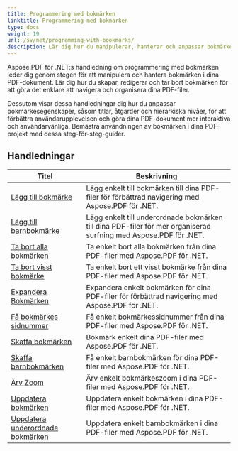 ```yaml
---
title: Programmering med bokmärken
linktitle: Programmering med bokmärken
type: docs
weight: 19
url: /sv/net/programming-with-bookmarks/
description: Lär dig hur du manipulerar, hanterar och anpassar bokmärken i dina PDF-dokument för bättre navigering och förbättrad användarupplevelse.
---
```

Aspose.PDF för .NET:s handledning om programmering med bokmärken leder dig genom stegen för att manipulera och hantera bokmärken i dina PDF-dokument. Lär dig hur du skapar, redigerar och tar bort bokmärken för att göra det enklare att navigera och organisera dina PDF-filer.

Dessutom visar dessa handledningar dig hur du anpassar bokmärkesegenskaper, såsom titlar, åtgärder och hierarkiska nivåer, för att förbättra användarupplevelsen och göra dina PDF-dokument mer interaktiva och användarvänliga. Bemästra användningen av bokmärken i dina PDF-projekt med dessa steg-för-steg-guider.

## Handledningar
| Titel | Beskrivning |
| --- | --- | 
| [Lägg till bokmärke](./add-bookmark/) | Lägg enkelt till bokmärken till dina PDF-filer för förbättrad navigering med Aspose.PDF för .NET. |  
| [Lägg till barnbokmärke](./add-child-bookmark/) | Lägg enkelt till underordnade bokmärken till dina PDF-filer för mer organiserad surfning med Aspose.PDF för .NET. |  
| [Ta bort alla bokmärken](./delete-all-bookmarks/) | Ta enkelt bort alla bokmärken från dina PDF-filer med Aspose.PDF för .NET. |  
| [Ta bort visst bokmärke](./delete-particular-bookmark/) | Ta enkelt bort ett visst bokmärke från dina PDF-filer med Aspose.PDF för .NET. |  
| [Expandera Bokmärken](./expand-bookmarks/) | Expandera enkelt bokmärken för dina PDF-filer för förbättrad navigering med Aspose.PDF för .NET. |  
| [Få bokmärkes sidnummer](./get-bookmark-page-number/) | Få enkelt bokmärkessidnummer från dina PDF-filer med Aspose.PDF för .NET. |  
| [Skaffa bokmärken](./get-bookmarks/) | Bokmärk enkelt dina PDF-filer med Aspose.PDF för .NET. |  
| [Skaffa barnbokmärken](./get-child-bookmarks/) | Få enkelt barnbokmärken för dina PDF-filer med Aspose.PDF för .NET. |  
| [Ärv Zoom](./inherit-zoom/) | Ärv enkelt bokmärkeszoom i dina PDF-filer med Aspose.PDF för .NET. |  
| [Uppdatera bokmärken](./update-bookmarks/) | Uppdatera enkelt bokmärken i dina PDF-filer med Aspose.PDF för .NET. |  
| [Uppdatera underordnade bokmärken](./update-child-bookmarks/) | Uppdatera enkelt barnbokmärken i dina PDF-filer med Aspose.PDF för .NET. |  